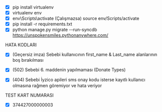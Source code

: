- [x] pip install virtualenv
- [x] virtualenv env
- [x] env\Scripts\activate (Çalışmazsa) source env/Scripts/activate
- [x] pip install -r requirements.txt
- [x] python manage.py migrate --run-syncdb
https://unspokensmiles.pythonanywhere.com/

HATA KODLARI
- [x] (Geçersiz imza) Sebebi kullanıcının first_name & Last_name alanlarının boş bırakılması
- [x] (502) Sebebi  6. maddenin yapılmaması (Donate Types)
- [x] (404) Sebebi İyzico apileri sms onay kodu isterse kayıtlı kullanıcı olmasına rağmen göremiyor ve hata veriyor 



TEST KART NUMARASI
- [x] 374427000000003
